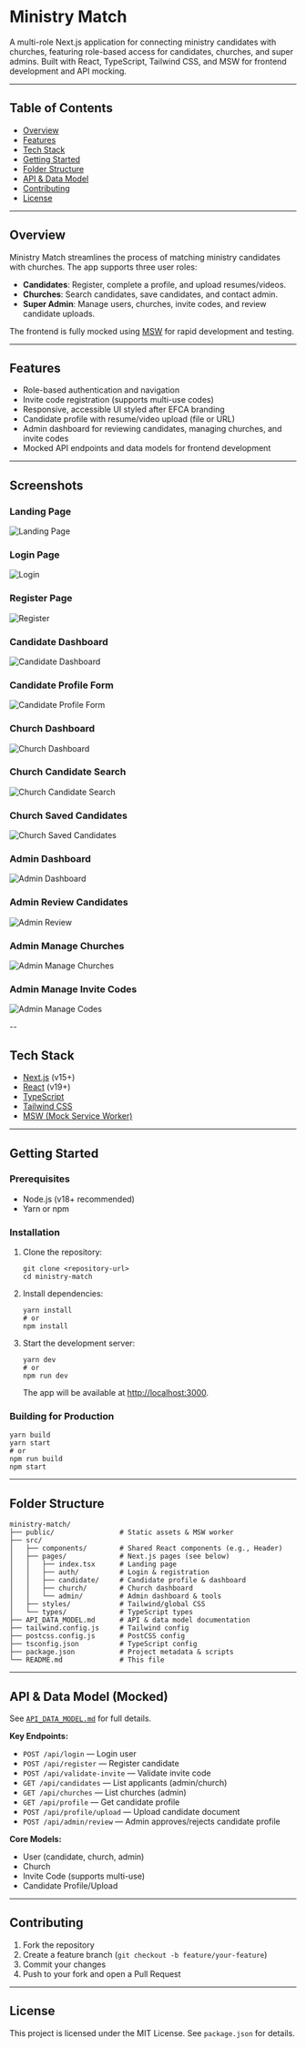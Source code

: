 # Ministry Match

A multi-role Next.js application for connecting ministry candidates with churches, featuring role-based access for candidates, churches, and super admins. Built with React, TypeScript, Tailwind CSS, and MSW for frontend development and API mocking.

---

## Table of Contents

- [Overview](#overview)
- [Features](#features)
- [Tech Stack](#tech-stack)
- [Getting Started](#getting-started)
- [Folder Structure](#folder-structure)
- [API & Data Model](#api--data-model)
- [Contributing](#contributing)
- [License](#license)

---

## Overview

Ministry Match streamlines the process of matching ministry candidates with churches. The app supports three user roles:

- **Candidates**: Register, complete a profile, and upload resumes/videos.
- **Churches**: Search candidates, save candidates, and contact admin.
- **Super Admin**: Manage users, churches, invite codes, and review candidate uploads.

The frontend is fully mocked using [MSW](https://mswjs.io/) for rapid development and testing.

---

## Features

- Role-based authentication and navigation
- Invite code registration (supports multi-use codes)
- Responsive, accessible UI styled after EFCA branding
- Candidate profile with resume/video upload (file or URL)
- Admin dashboard for reviewing candidates, managing churches, and invite codes
- Mocked API endpoints and data models for frontend development

---

## Screenshots

### Landing Page
![Landing Page](screenshots/landingpage.png)

### Login Page
![Login](screenshots/login.png)

### Register Page
![Register](screenshots/register.png)

### Candidate Dashboard
![Candidate Dashboard](screenshots/candidatedashboard.png)

### Candidate Profile Form
![Candidate Profile Form](screenshots/candidateprofile.png)

### Church Dashboard
![Church Dashboard](screenshots/churchdashboard.png)

### Church Candidate Search
![Church Candidate Search](screenshots/churchsearch.png)

### Church Saved Candidates
![Church Saved Candidates](screenshots/churchsaved.png)

### Admin Dashboard
![Admin Dashboard](screenshots/admindashboard.png)

### Admin Review Candidates
![Admin Review](screenshots/adminreview.png)

### Admin Manage Churches
![Admin Manage Churches](screenshots/adminchurches.png)

### Admin Manage Invite Codes
![Admin Manage Codes](screenshots/admincodes.png)

--

## Tech Stack

- [Next.js](https://nextjs.org/) (v15+)
- [React](https://react.dev/) (v19+)
- [TypeScript](https://www.typescriptlang.org/)
- [Tailwind CSS](https://tailwindcss.com/)
- [MSW (Mock Service Worker)](https://mswjs.io/)

---

## Getting Started

### Prerequisites

- Node.js (v18+ recommended)
- Yarn or npm

### Installation

1. Clone the repository:
   ```
   git clone <repository-url>
   cd ministry-match
   ```
2. Install dependencies:
   ```
   yarn install
   # or
   npm install
   ```
3. Start the development server:
   ```
   yarn dev
   # or
   npm run dev
   ```
   The app will be available at [http://localhost:3000](http://localhost:3000).

### Building for Production

```
yarn build
yarn start
# or
npm run build
npm start
```

---

## Folder Structure

```
ministry-match/
├── public/                # Static assets & MSW worker
├── src/
│   ├── components/        # Shared React components (e.g., Header)
│   ├── pages/             # Next.js pages (see below)
│   │   ├── index.tsx      # Landing page
│   │   ├── auth/          # Login & registration
│   │   ├── candidate/     # Candidate profile & dashboard
│   │   ├── church/        # Church dashboard
│   │   └── admin/         # Admin dashboard & tools
│   ├── styles/            # Tailwind/global CSS
│   └── types/             # TypeScript types
├── API_DATA_MODEL.md      # API & data model documentation
├── tailwind.config.js     # Tailwind config
├── postcss.config.js      # PostCSS config
├── tsconfig.json          # TypeScript config
├── package.json           # Project metadata & scripts
└── README.md              # This file
```

---

## API & Data Model (Mocked)

See [`API_DATA_MODEL.md`](./API_DATA_MODEL.md) for full details.

**Key Endpoints:**

- `POST /api/login` — Login user
- `POST /api/register` — Register candidate
- `POST /api/validate-invite` — Validate invite code
- `GET /api/candidates` — List applicants (admin/church)
- `GET /api/churches` — List churches (admin)
- `GET /api/profile` — Get candidate profile
- `POST /api/profile/upload` — Upload candidate document
- `POST /api/admin/review` — Admin approves/rejects candidate profile

**Core Models:**

- User (candidate, church, admin)
- Church
- Invite Code (supports multi-use)
- Candidate Profile/Upload

---

## Contributing

1. Fork the repository
2. Create a feature branch (`git checkout -b feature/your-feature`)
3. Commit your changes
4. Push to your fork and open a Pull Request

---

## License

This project is licensed under the MIT License. See `package.json` for details.

